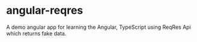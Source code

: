 # angular-reqres
A demo angular app for learning the Angular, TypeScript using ReqRes Api which returns fake data.
